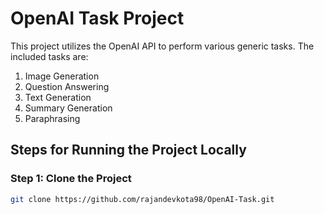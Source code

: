 # OpenAI Task Project

This project utilizes the OpenAI API to perform various generic tasks. The included tasks are:

1. Image Generation
2. Question Answering
3. Text Generation
4. Summary Generation
5. Paraphrasing

## Steps for Running the Project Locally

### Step 1: Clone the Project

```sh
git clone https://github.com/rajandevkota98/OpenAI-Task.git
```

